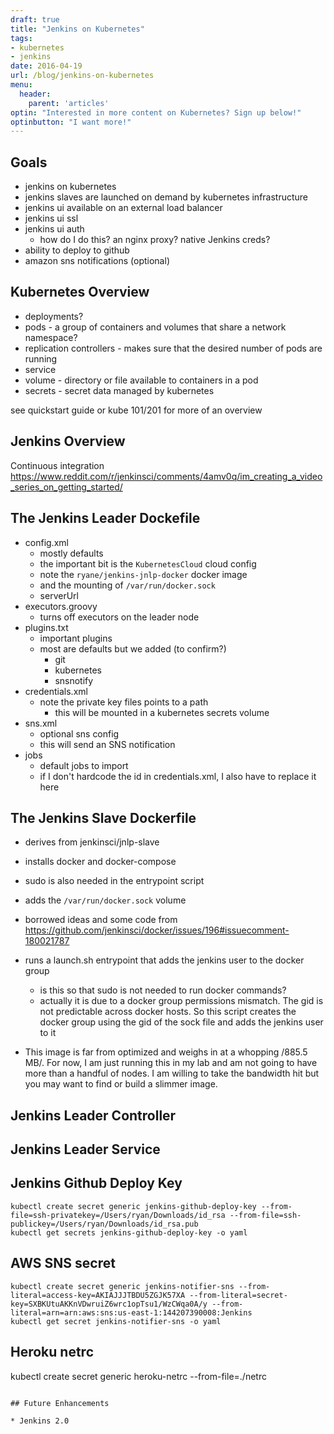 ```yaml
---
draft: true
title: "Jenkins on Kubernetes"
tags:
- kubernetes
- jenkins
date: 2016-04-19
url: /blog/jenkins-on-kubernetes
menu:
  header:
    parent: 'articles'
optin: "Interested in more content on Kubernetes? Sign up below!"
optinbutton: "I want more!"
---
```


## Goals

- jenkins on kubernetes
- jenkins slaves are launched on demand by kubernetes infrastructure
- jenkins ui available on an external load balancer
- jenkins ui ssl
- jenkins ui auth
    - how do I do this? an nginx proxy? native Jenkins creds?
- ability to deploy to github
- amazon sns notifications (optional)

## Kubernetes Overview

- deployments?
- pods - a group of containers and volumes that share a network namespace?
- replication controllers - makes sure that the desired number of pods are running
- service
- volume - directory or file available to containers in a pod
- secrets - secret data managed by kubernetes

see quickstart guide or kube 101/201 for more of an overview

## Jenkins Overview

Continuous integration
https://www.reddit.com/r/jenkinsci/comments/4amv0q/im_creating_a_video_series_on_getting_started/

## The Jenkins Leader Dockefile

- config.xml
    - mostly defaults
    - the important bit is the `KubernetesCloud` cloud config
    - note the `ryane/jenkins-jnlp-docker` docker image
    - and the mounting of `/var/run/docker.sock`
    - serverUrl
- executors.groovy
    - turns off executors on the leader node
- plugins.txt
    - important plugins
    - most are defaults but we added (to confirm?)
        - git
        - kubernetes
        - snsnotify
- credentials.xml
    - note the private key files points to a path
        - this will be mounted in a kubernetes secrets volume
- sns.xml
    - optional sns config
    - this will send an SNS notification
- jobs
    - default jobs to import
    - if I don't hardcode the id in credentials.xml, I also have to replace it here

## The Jenkins Slave Dockerfile

- derives from jenkinsci/jnlp-slave
- installs docker and docker-compose
- sudo is also needed in the entrypoint script
- adds the `/var/run/docker.sock` volume
- borrowed ideas and some code from
  https://github.com/jenkinsci/docker/issues/196#issuecomment-180021787
- runs a launch.sh entrypoint that adds the jenkins user to the docker group
    - is this so that sudo is not needed to run docker commands?
    - actually it is due to a docker group permissions mismatch. The gid is not
      predictable across docker hosts. So this script creates the docker group
      using the gid of the sock file and adds the jenkins user to it

- This image is far from optimized and weighs in at a whopping /885.5 MB/. For
  now, I am just running this in my lab and am not going to have more than a
  handful of nodes. I am willing to take the bandwidth hit but you may want to
  find or build a slimmer image.

## Jenkins Leader Controller

## Jenkins Leader Service

## Jenkins Github Deploy Key

```shell
kubectl create secret generic jenkins-github-deploy-key --from-file=ssh-privatekey=/Users/ryan/Downloads/id_rsa --from-file=ssh-publickey=/Users/ryan/Downloads/id_rsa.pub
kubectl get secrets jenkins-github-deploy-key -o yaml
```

## AWS SNS secret

```shell
kubectl create secret generic jenkins-notifier-sns --from-literal=access-key=AKIAJJJTBDU5ZGJK57XA --from-literal=secret-key=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 --from-literal=arn=arn:aws:sns:us-east-1:144207390008:Jenkins
kubectl get secret jenkins-notifier-sns -o yaml
```

## Heroku netrc
kubectl create secret generic heroku-netrc --from-file=./netrc
```

## Future Enhancements

* Jenkins 2.0
